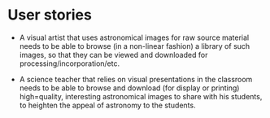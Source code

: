 # User stories

* A visual artist that uses astronomical images for raw source material needs to be able to browse (in a non-linear fashion) a library of such images, so that they can be viewed and downloaded for processing/incorporation/etc.

+ A science teacher that relies on visual presentations in the classroom needs to be able to browse and download (for display or printing) high=quality, interesting astronomical images to share with his students, to heighten the appeal of astronomy to the students.


